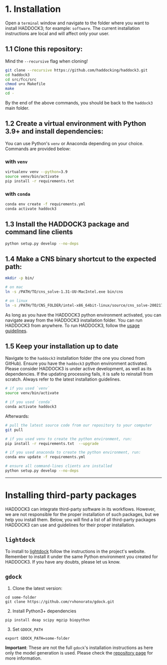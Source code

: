 # 1. Installation

Open a `terminal` window and navigate to the folder where you want to
install HADDOCK3; for example: `software`. The current installation
instructions are local and will affect only your user.

## 1.1 Clone this repository:

Mind the `--recursive` flag when cloning!

```bash
git clone --recursive https://github.com/haddocking/haddock3.git
cd haddock3
cd src/fcc/src
chmod u+x Makefile
make
cd -
```

By the end of the above commands, you should be back to the `haddock3`
main folder.

## 1.2 Create a virtual environment with Python 3.9+ and install dependencies:

You can use Python's `venv` or Anaconda depending on your choice.
Commands are provided below:

### with `venv`

```bash
virtualenv venv --python=3.9
source venv/bin/activate
pip install -r requirements.txt
```

### with `conda`

```bash
conda env create -f requirements.yml
conda activate haddock3
```

## 1.3 Install the HADDOCK3 package and command line clients

```bash
python setup.py develop --no-deps
```

## 1.4 Make a CNS binary shortcut to the expected path:

```bash
mkdir -p bin/

# on mac
ln -s /PATH/TO/cns_solve-1.31-UU-MacIntel.exe bin/cns

# on linux
ln -s /PATH/TO/CNS_FOLDER/intel-x86_64bit-linux/source/cns_solve-2002171359.exe bin/cns
```

As long as you have the HADDOCK3 python environment activated, you can
navigate away from the HADDOCK3 installation folder. You can run
HADDOCK3 from anywhere. To run HADDOCK3, follow the [usage
guidelines](USAGE.md).


## 1.5 Keep your installation up to date

Navigate to the `haddock3` installation folder (the one you cloned from
GitHub). Ensure you have the `haddock3` python environment activated.
Please consider HADDOCK3 is under active development, as well as its
dependencies. If the updating processing fails, it is safe to reinstall
from scratch. Always refer to the latest installation guidelines.

```bash
# if you used `venv`
source venv/bin/activate

# if you used `conda`
conda activate haddock3
```

Afterwards:

```bash
# pull the latest source code from our repository to your computer
git pull

# if you used venv to create the python environment, run:
pip install -r requirements.txt  --upgrade

# if you used anaconda to create the python environment, run:
conda env update -f requirements.yml

# ensure all command-lines clients are installed
python setup.py develop --no-deps
```

* * *

# Installing third-party packages

HADDOCK3 can integrate third-party software in its workflows. However,
we are not responsible for the proper installation of such packages, but
we help you install them. Below, you will find a list of all third-party
packages HADDOCK3 can use and guidelines for their proper installation.

## `lightdock`

To install to [lightdock](https://github.com/lightdock/lightdock) follow
the instructions in the project's website. Remember to install it under
the same Python environment you created for HADDOCK3. If you have any
doubts, please let us know.

## `gdock`

1. Clone the latest version:

```
cd some-folder
git clone https://github.com/rvhonorato/gdock.git
```

2. Install Python3+ dependencies
```
pip install deap scipy mgzip biopython
```

3. Set `GDOCK_PATH`
```
export GDOCK_PATH=some-folder
```

**Important**: These are not the full `gdock`'s installation
instructions as here only the model generation is used. Please check the
[repository page](https://github.com/rvhonorato/gdock) for more
information.
